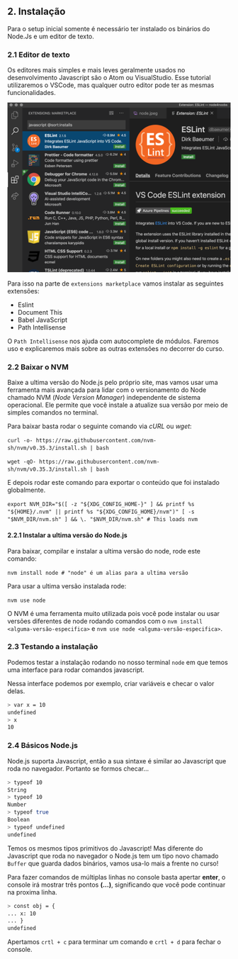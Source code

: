 ## 2. Instalação

Para o setup inicial somente é necessário ter instalado os binários do Node.Js e um editor de texto.

### 2.1 Editor de texto

Os editores mais simples e mais leves geralmente usados no desenvolvimento Javascript são o Atom ou VisualStudio. Esse tutorial utilizaremos o VSCode, mas qualquer outro editor pode ter as mesmas funcionalidades.

<p align="center">
  <a><img src="../../assets/1-primeiros-passos/vscode-extensions.png" alt="Logo"></a>
</p>

Para isso na parte de `extensions marketplace` vamos instalar as seguintes extensões:
- Eslint
- Document This
- Babel JavaScript
- Path Intellisense

O `Path Intellisense` nos ajuda com autocomplete de módulos. Faremos uso e explicaremos mais sobre as outras extensões no decorrer do curso.

### 2.2 Baixar o NVM
Baixe a ultima versão do Node.js pelo próprio site, mas vamos usar uma ferramenta mais avançada para lidar com o versionamento do Node chamado NVM (_Node Version Manager_) independente de sistema operacional. Ele permite que você instale a atualize sua versão por meio de simples comandos no terminal.

Para baixar basta rodar o seguinte comando via _cURL_ ou _wget_:

`curl -o- https://raw.githubusercontent.com/nvm-sh/nvm/v0.35.3/install.sh | bash`

`wget -qO- https://raw.githubusercontent.com/nvm-sh/nvm/v0.35.3/install.sh | bash`

E depois rodar este comando para exportar o conteúdo que foi instalado globalmente.

`export NVM_DIR="$([ -z "${XDG_CONFIG_HOME-}" ] && printf %s "${HOME}/.nvm" || printf %s "${XDG_CONFIG_HOME}/nvm")" [ -s "$NVM_DIR/nvm.sh" ] && \. "$NVM_DIR/nvm.sh" # This loads nvm`

#### 2.2.1 Instalar a ultima versão do Node.js

Para baixar, compilar e instalar a ultima versão do node, rode este comando:

`nvm install node # "node" é um alias para a ultima versão`

Para usar a ultima versão instalada rode:

`nvm use node`

O NVM é uma ferramenta muito utilizada pois você pode instalar ou usar versões diferentes de node rodando comandos com o `nvm install <alguma-versão-especifica>` e `nvm use node <alguma-versão-especifica>`.

### 2.3 Testando a instalação

Podemos testar a instalação rodando no nosso terminal `node` em que temos uma interface para rodar comandos javascript.

Nessa interface podemos por exemplo, criar variáveis e checar o valor delas.
```bash
> var x = 10
undefined
> x
10
```

### 2.4 Básicos Node.js

Node.js suporta Javascript, então a sua sintaxe é similar ao Javascript que roda no navegador. Portanto se formos checar...

```bash
> typeof 10
String
> typeof 10
Number
> typeof true
Boolean
> typeof undefined
undefined
```

Temos os mesmos tipos primitivos do Javascript!
Mas diferente do Javascript que roda no navegador o Node.js tem um tipo novo chamado `Buffer` que guarda dados binários, vamos usa-lo mais a frente no curso!

Para fazer comandos de múltiplas linhas no console basta apertar **enter**, o console irá mostrar três pontos **(...)**, significando que você pode continuar na proxima linha.

```bash
> const obj = {
... x: 10
... }
undefined
```

Apertamos `crtl + c` para terminar um comando e `crtl + d` para fechar o console.
